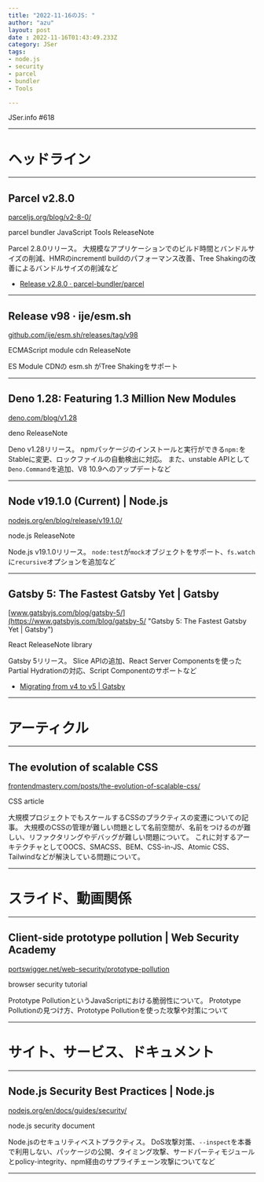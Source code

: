 ```yaml
---
title: "2022-11-16のJS: "
author: "azu"
layout: post
date : 2022-11-16T01:43:49.233Z
category: JSer
tags:
- node.js
- security
- parcel
- bundler
- Tools

---
```


JSer.info #618

----

<h1 class="site-genre">ヘッドライン</h1>

----

## Parcel v2.8.0
[parceljs.org/blog/v2-8-0/](https://parceljs.org/blog/v2-8-0/ "Parcel v2.8.0")
<p class="jser-tags jser-tag-icon"><span class="jser-tag">parcel</span> <span class="jser-tag">bundler</span> <span class="jser-tag">JavaScript</span> <span class="jser-tag">Tools</span> <span class="jser-tag">ReleaseNote</span></p>

Parcel 2.8.0リリース。
大規模なアプリケーションでのビルド時間とバンドルサイズの削減、HMRのincrementl buildのパフォーマンス改善、Tree Shakingの改善によるバンドルサイズの削減など

- [Release v2.8.0 · parcel-bundler/parcel](https://github.com/parcel-bundler/parcel/releases/tag/v2.8.0 "Release v2.8.0 · parcel-bundler/parcel")

----

## Release v98 · ije/esm.sh
[github.com/ije/esm.sh/releases/tag/v98](https://github.com/ije/esm.sh/releases/tag/v98 "Release v98 · ije/esm.sh")
<p class="jser-tags jser-tag-icon"><span class="jser-tag">ECMAScript</span> <span class="jser-tag">module</span> <span class="jser-tag">cdn</span> <span class="jser-tag">ReleaseNote</span></p>

ES Module CDNの esm.sh がTree Shakingをサポート


----

## Deno 1.28: Featuring 1.3 Million New Modules
[deno.com/blog/v1.28](https://deno.com/blog/v1.28 "Deno 1.28: Featuring 1.3 Million New Modules")
<p class="jser-tags jser-tag-icon"><span class="jser-tag">deno</span> <span class="jser-tag">ReleaseNote</span></p>

Deno v1.28リリース。
npmパッケージのインストールと実行ができる`npm:`をStableに変更、ロックファイルの自動検出に対応。
また、unstable APIとして`Deno.Command`を追加、V8 10.9へのアップデートなど


----

## Node v19.1.0 (Current) | Node.js
[nodejs.org/en/blog/release/v19.1.0/](https://nodejs.org/en/blog/release/v19.1.0/ "Node v19.1.0 (Current) | Node.js")
<p class="jser-tags jser-tag-icon"><span class="jser-tag">node.js</span> <span class="jser-tag">ReleaseNote</span></p>

Node.js v19.1.0リリース。
`node:test`が`mock`オブジェクトをサポート、`fs.watch`に`recursive`オプションを追加など


----

## Gatsby 5: The Fastest Gatsby Yet | Gatsby
[www.gatsbyjs.com/blog/gatsby-5/](https://www.gatsbyjs.com/blog/gatsby-5/ "Gatsby 5: The Fastest Gatsby Yet | Gatsby")
<p class="jser-tags jser-tag-icon"><span class="jser-tag">React</span> <span class="jser-tag">ReleaseNote</span> <span class="jser-tag">library</span></p>

Gatsby 5リリース。
Slice APIの追加、React Server Componentsを使ったPartial Hydrationの対応、Script Componentのサポートなど

- [Migrating from v4 to v5 | Gatsby](https://www.gatsbyjs.com/docs/reference/release-notes/migrating-from-v4-to-v5/ "Migrating from v4 to v5 | Gatsby")

----
<h1 class="site-genre">アーティクル</h1>

----

## The evolution of scalable CSS
[frontendmastery.com/posts/the-evolution-of-scalable-css/](https://frontendmastery.com/posts/the-evolution-of-scalable-css/ "The evolution of scalable CSS")
<p class="jser-tags jser-tag-icon"><span class="jser-tag">CSS</span> <span class="jser-tag">article</span></p>

大規模プロジェクトでもスケールするCSSのプラクティスの変遷についての記事。
大規模のCSSの管理が難しい問題として名前空間が、名前をつけるのが難しい、リファクタリングやデバッグが難しい問題について。
これに対するアーキテクチャとしてOOCS、SMACSS、BEM、CSS-in-JS、Atomic CSS、Tailwindなどが解決している問題について。


----
<h1 class="site-genre">スライド、動画関係</h1>

----

## Client-side prototype pollution | Web Security Academy
[portswigger.net/web-security/prototype-pollution](https://portswigger.net/web-security/prototype-pollution "Client-side prototype pollution | Web Security Academy")
<p class="jser-tags jser-tag-icon"><span class="jser-tag">browser</span> <span class="jser-tag">security</span> <span class="jser-tag">tutorial</span></p>

Prototype PollutionというJavaScriptにおける脆弱性について。
Prototype Pollutionの見つけ方、Prototype Pollutionを使った攻撃や対策について


----
<h1 class="site-genre">サイト、サービス、ドキュメント</h1>

----

## Node.js Security Best Practices | Node.js
[nodejs.org/en/docs/guides/security/](https://nodejs.org/en/docs/guides/security/ "Node.js Security Best Practices | Node.js")
<p class="jser-tags jser-tag-icon"><span class="jser-tag">node.js</span> <span class="jser-tag">security</span> <span class="jser-tag">document</span></p>

Node.jsのセキュリティベストプラクティス。
DoS攻撃対策、`--inspect`を本番で利用しない、パッケージの公開、タイミング攻撃、サードパーティモジュールとpolicy-integrity、npm経由のサプライチェーン攻撃についてなど


----
